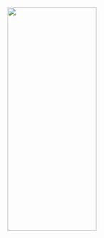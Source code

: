  <img src=https://github.com/pushpak-gosavi/xylophone_android/assets/70949133/a75db1dd-c608-4b22-b281-f125f9f29aaf height="500" width="200"/>
